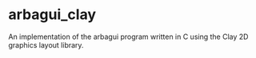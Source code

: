 # arbagui_clay
An implementation of the arbagui program written in C using the Clay 2D graphics layout library.
